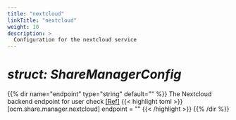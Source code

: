 ```yaml
---
title: "nextcloud"
linkTitle: "nextcloud"
weight: 10
description: >
  Configuration for the nextcloud service
---
```


# _struct: ShareManagerConfig_

{{% dir name="endpoint" type="string" default="" %}}
The Nextcloud backend endpoint for user check [[Ref]](https://github.com/cs3org/reva/tree/master/pkg/ocm/share/manager/nextcloud/nextcloud.go#L77)
{{< highlight toml >}}
[ocm.share.manager.nextcloud]
endpoint = ""
{{< /highlight >}}
{{% /dir %}}

